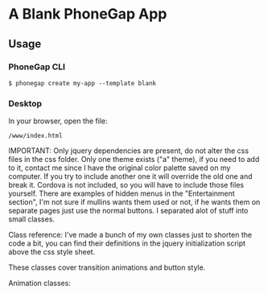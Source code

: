 # A Blank PhoneGap App

## Usage

### PhoneGap CLI

    $ phonegap create my-app --template blank

### Desktop

In your browser, open the file:

    /www/index.html

	
IMPORTANT:
Only jquery dependencies are present, do not alter the css files in the css folder. 
Only one theme exists ("a" theme), if you need to add to it, contact me since I have the original color palette saved on my computer.
If you try to include another one it will override the old one and break it.
Cordova is not included, so you will have to include those files yourself.
There are examples of hidden menus in the "Entertainment section", I'm not sure if mullins wants them used or not, if
he wants them on separate pages just use the normal buttons.
I separated alot of stuff into small classes.

Class reference:
I've made a bunch of my own classes just to shorten the code a bit, you can find their definitions in the jquery 
initialization script above the css style sheet.

These classes cover transition animations and button style.

Animation classes:
	
	